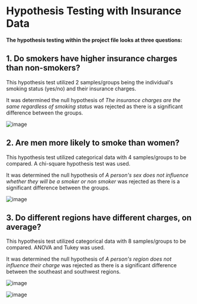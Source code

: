 # Hypothesis Testing with Insurance Data
 
**The hypothesis testing within the project file looks at three questions:**

## 1. Do smokers have higher insurance charges than non-smokers?

This hypothesis test utilized 2 samples/groups being the individual's smoking status (yes/no) and their insurance charges.

It was determined the null hypothesis of *The insurance charges are the same regardless of smoking status* was rejected as there is a significant difference between the groups. 

![image](https://user-images.githubusercontent.com/114834926/217427173-6762048b-36b6-4a9d-9520-30223f1d6250.png)


## 2. Are men more likely to smoke than women?

This hypothesis test utilized categorical data with 4 samples/groups to be compared. A chi-square hypothesis test was used. 

It was determined the null hypothesis of *A person's sex does not influence whether they will be a smoker or non smoker* was rejected as there is a significant difference between the groups. 

![image](https://user-images.githubusercontent.com/114834926/217427787-3f7b74dc-1a15-40b7-a091-55ea1e3fbd8e.png)


## 3. Do different regions have different charges, on average?

This hypothesis test utilized categorical data with 8 samples/groups to be compared. ANOVA and Tukey was used. 

It was determined the null hypothesis of *A person's region does not influence their charge* was rejected as there is a significant difference between the southeast and southwest regions.  

![image](https://user-images.githubusercontent.com/114834926/217428130-976b3a28-d079-4cf7-9bf9-8801ba88bd03.png)


![image](https://user-images.githubusercontent.com/114834926/217428060-f701dc21-c95e-468f-8de5-3aeec224319f.png)
